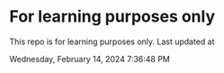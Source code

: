 # For learning purposes only
This repo is for learning purposes only.
Last updated at

Wednesday, February 14, 2024 7:36:48 PM

